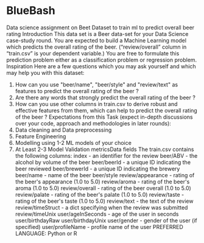 # BlueBash
Data science assignment on Beet Dataset to train ml to predict overall beer rating
Introduction
This data set is a Beer data-set for your Data Science case-study round. You are expected to
build a Machine Learning model which predicts the overall rating of the beer. (“review/overall”
column in “train.csv” is your dependent variable.)
You are free to formulate this prediction problem either as a classification problem or regression
problem.
Inspiration
Here are a few questions which you may ask yourself and which may help you with this dataset:
1. How can you use "beer/name", "beer/style" and "review/text" as features to predict the overall
rating of the beer ?
2. Are there any words that strongly predict the overall rating of the beer ?
3. How can you use other columns in train.csv to derive robust and effective features from them,
which can help to predict the overall rating of the beer ?
Expectations from this Task​ (expect in-depth discussions over your code,
approach and methodologies in later rounds):
1. Data cleaning and Data preprocessing
2. Feature Engineering
3. Modelling using 1-2 ML models of your choice
4. At Least 2-3 Model Validation metricsData fields
The train.csv contains the following columns:
index - an identifier for the review
beer/ABV - the alcohol by volume of the beer
beer/beerId - a unique ID indicating the beer reviewed
beer/brewerId - a unique ID indicating the brewery
beer/name - name of the beer
beer/style
review/appearance - rating of the beer's appearance (1.0 to 5.0)
review/aroma - rating of the beer's aroma (1.0 to 5.0)
review/overall - rating of the beer overall (1.0 to 5.0)
review/palate - rating of the beer's palate (1.0 to 5.0)
review/taste - rating of the beer's taste (1.0 to 5.0)
review/text - the text of the review
review/timeStruct - a dict specifying when the review was submitted
review/timeUnix
user/ageInSeconds - age of the user in seconds
user/birthdayRaw
user/birthdayUnix
user/gender - gender of the user (if specified)
user/profileName - profile name of the user
PREFERRED LANGUAGE:
Python or R
